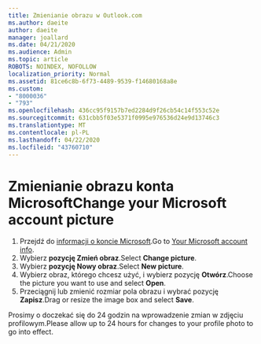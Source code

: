 ```yaml
---
title: Zmienianie obrazu w Outlook.com
ms.author: daeite
author: daeite
manager: joallard
ms.date: 04/21/2020
ms.audience: Admin
ms.topic: article
ROBOTS: NOINDEX, NOFOLLOW
localization_priority: Normal
ms.assetid: 81ce6c8b-6f73-4489-9539-f14680168a8e
ms.custom:
- "8000036"
- "793"
ms.openlocfilehash: 436cc95f9157b7ed2284d9f26cb54c14f553c52e
ms.sourcegitcommit: 631cbb5f03e5371f0995e976536d24e9d13746c3
ms.translationtype: MT
ms.contentlocale: pl-PL
ms.lasthandoff: 04/22/2020
ms.locfileid: "43760710"
---
```

# <a name="change-your-microsoft-account-picture"></a><span data-ttu-id="d5c3c-102">Zmienianie obrazu konta Microsoft</span><span class="sxs-lookup"><span data-stu-id="d5c3c-102">Change your Microsoft account picture</span></span>

1. <span data-ttu-id="d5c3c-103">Przejdź do [informacji o koncie Microsoft](https://go.microsoft.com/fwlink/p/?linkid=860841).</span><span class="sxs-lookup"><span data-stu-id="d5c3c-103">Go to [Your Microsoft account info](https://go.microsoft.com/fwlink/p/?linkid=860841).</span></span>
2. <span data-ttu-id="d5c3c-104">Wybierz **pozycję Zmień obraz**.</span><span class="sxs-lookup"><span data-stu-id="d5c3c-104">Select **Change picture**.</span></span>
3. <span data-ttu-id="d5c3c-105">Wybierz **pozycję Nowy obraz**.</span><span class="sxs-lookup"><span data-stu-id="d5c3c-105">Select **New picture**.</span></span>
4. <span data-ttu-id="d5c3c-106">Wybierz obraz, którego chcesz użyć, i wybierz pozycję **Otwórz**.</span><span class="sxs-lookup"><span data-stu-id="d5c3c-106">Choose the picture you want to use and select **Open**.</span></span>
5. <span data-ttu-id="d5c3c-107">Przeciągnij lub zmienić rozmiar pola obrazu i wybrać pozycję **Zapisz**.</span><span class="sxs-lookup"><span data-stu-id="d5c3c-107">Drag or resize the image box and select **Save**.</span></span>

<span data-ttu-id="d5c3c-108">Prosimy o doczekać się do 24 godzin na wprowadzenie zmian w zdjęciu profilowym.</span><span class="sxs-lookup"><span data-stu-id="d5c3c-108">Please allow up to 24 hours for changes to your profile photo to go into effect.</span></span>